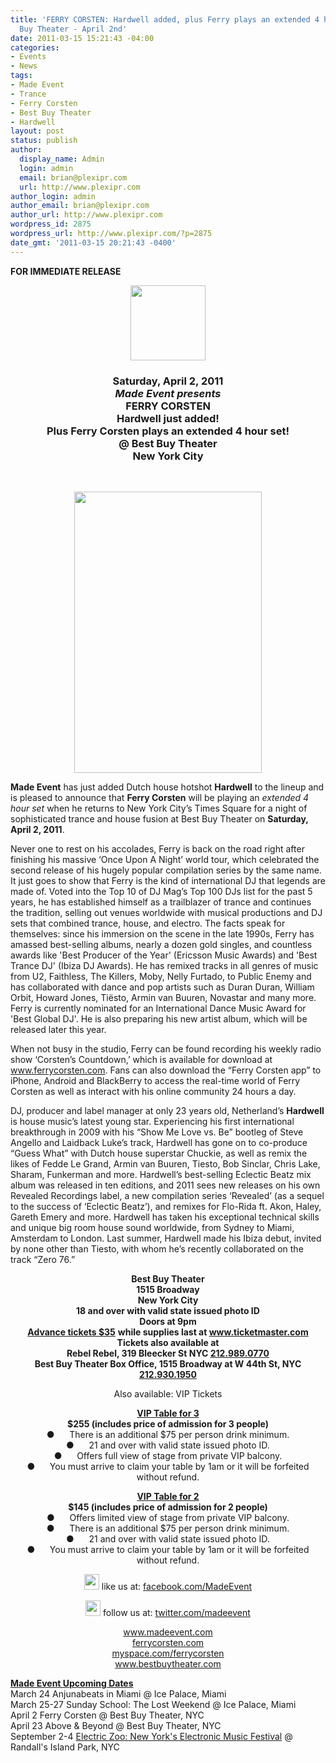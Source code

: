 ```yaml
---
title: 'FERRY CORSTEN: Hardwell added, plus Ferry plays an extended 4 hour set @ Best
  Buy Theater - April 2nd'
date: 2011-03-15 15:21:43 -04:00
categories:
- Events
- News
tags:
- Made Event
- Trance
- Ferry Corsten
- Best Buy Theater
- Hardwell
layout: post
status: publish
author:
  display_name: Admin
  login: admin
  email: brian@plexipr.com
  url: http://www.plexipr.com
author_login: admin
author_email: brian@plexipr.com
author_url: http://www.plexipr.com
wordpress_id: 2875
wordpress_url: http://www.plexipr.com/?p=2875
date_gmt: '2011-03-15 20:21:43 -0400'
---
```


<p><strong>FOR IMMEDIATE RELEASE</strong></p>
<div style="text-align: center;"><strong> <img class="aligncenter" src="http://img2.ymlp184.net/plexipr_madecircle120.gif" alt="" width="120" height="120" /></strong></div>
<div style="text-align: center;">
<h3><strong>Saturday, April 2, 2011<em><br />
Made Event presents<br />
</em></strong><strong>FERRY CORSTEN</strong><strong><br />
Hardwell just added!<br />
Plus Ferry Corsten plays an extended 4 hour set!<br />
@ Best Buy Theater<br />
New York City</strong></h3>
<p><strong><br />
</strong></p>
</div>
<div><strong> </strong></div>
<div style="text-align: center;"><strong> <img class="aligncenter" src="http://www.madeevent.com/events/images/040211.jpg" alt="" width="300" height="450" /></strong></div>
<div><strong> </strong></div>
<div>
<p><strong>Made Event</strong> has just added Dutch house hotshot <strong>Hardwell</strong> to the lineup and is pleased to announce that <strong>Ferry Corsten</strong> will be playing an <em>extended 4 hour set</em> when he returns to New York City’s Times Square for a night of sophisticated trance and house fusion at Best Buy Theater on <strong>Saturday, April 2, 2011</strong>.<strong> </strong></p>
</div>
<div>
<p>Never  one to rest on his accolades, Ferry is back on the road right after  finishing his massive ‘Once Upon A Night’ world tour, which celebrated  the second release of his hugely popular compilation series by the same  name. It just goes to show that Ferry is the kind of international DJ  that legends are made of. Voted into the Top 10 of DJ Mag’s Top 100 DJs  list for the past 5 years, he has established himself as a trailblazer  of trance and continues the tradition, selling out venues worldwide with  musical productions and DJ sets that combined trance, house, and  electro. The facts speak for themselves: since his immersion on the  scene in the late 1990s, Ferry has amassed best-selling albums, nearly a  dozen gold singles, and countless awards like 'Best Producer of the  Year' (Ericsson Music Awards) and 'Best Trance DJ' (Ibiza DJ Awards). He  has remixed tracks in all genres of music from U2, Faithless, The  Killers, Moby, Nelly Furtado, to Public Enemy and has collaborated with  dance and pop artists such as Duran Duran, William Orbit, Howard Jones,  Tiësto, Armin van Buuren, Novastar and many more. Ferry is currently  nominated for an International Dance Music Award for 'Best Global DJ'.  He is also preparing his new artist album, which will be released later  this year.</p>
</div>
<div>
<p>When  not busy in the studio, Ferry can be found recording his weekly radio  show ‘Corsten’s Countdown,’ which is available for download at <a href="http://www.ferrycorsten.com/" target="_blank">www.ferrycorsten.com</a>.  Fans can also download the “Ferry Corsten app” to iPhone, Android and  BlackBerry to access the real-time world of Ferry Corsten as well as  interact with his online community 24 hours a day.</p>
</div>
<div>
<div>
<p>DJ, producer and label manager at only 23 years old, Netherland’s <strong>Hardwell</strong> is house music’s latest young star. Experiencing his first  international breakthrough in 2009 with his “Show Me Love vs. Be”  bootleg of Steve Angello and Laidback Luke’s track, Hardwell has gone on  to co-produce “Guess What” with Dutch house superstar Chuckie, as well  as remix the likes of Fedde Le Grand, Armin van Buuren, Tiesto, Bob  Sinclar, Chris Lake, Sharam, Funkerman and more. Hardwell’s best-selling  Eclectic Beatz mix album was released in ten editions, and 2011 sees  new releases on his own Revealed Recordings label, a new compilation  series ‘Revealed’ (as a sequel to the success of ‘Eclectic Beatz’), and  remixes for Flo-Rida ft. Akon, Haley, Gareth Emery and more. Hardwell  has taken his exceptional technical skills and unique big room house  sound worldwide, from Sydney to Miami, Amsterdam to London. Last summer,  Hardwell made his Ibiza debut, invited by none other than Tiesto, with  whom he’s recently collaborated on the track “Zero 76.”</p>
</div>
</div>
<div>
<p style="text-align: center;"><strong>Best Buy Theater<br />
1515 Broadway<br />
New York City<br />
18 and over with valid state issued photo ID<br />
Doors at 9pm<a href="http://t.ymlp184.net/yhmuagajswaxaebemafabyhe/click.php" target="_blank"><br />
Advance tickets $35</a></strong> <strong>while supplies last at </strong><strong><a href="http://t.ymlp184.net/yhmuagajswaxaebemafabyhe/click.php" target="_blank">www.ticketmaster.com</a><br />
Tickets also available at<br />
Rebel Rebel, 319 Bleecker St NYC <a href="tel:212.989.0770" target="_blank">212.989.0770</a><br />
Best Buy Theater Box Office, 1515 Broadway at W 44th St, NYC <a href="tel:212.930.1950" target="_blank">212.930.1950</a></strong></p>
<p style="text-align: center;">Also available: VIP Tickets</p>
</div>
<div>
<p><strong> </strong></p>
</div>
<div>
<p style="text-align: center;"><strong><a href="http://t.ymlp184.net/yhmuagajswaxaebemafabyhe/click.php" target="_blank">VIP Table for 3</a><br />
$255 (includes price of admission for 3 people)</strong><br />
●      There is an additional $75 per person drink minimum.<br />
●      21 and over with valid state issued photo ID.<br />
●      Offers full view of stage from private VIP balcony.<br />
●      You must arrive to claim your table by 1am or it will be forfeited without refund.</p>
</div>
<div>
<p style="text-align: center;"><strong><a href="http://t.ymlp184.net/yhmuagajswaxaebemafabyhe/click.php" target="_blank">VIP Table for 2</a><br />
$145 (includes price of admission for 2 people)</strong><br />
●      Offers limited view of stage from private VIP balcony.<br />
●      There is an additional $75 per person drink minimum.<br />
●      21 and over with valid state issued photo ID.<br />
●      You must arrive to claim your table by 1am or it will be forfeited without refund.</p>
</div>
<div>
<p style="text-align: center;"><img src="http://img2.ymlp184.net/plexipr_facebook.gif" alt="" width="24" height="25" /> like us at: <a href="http://t.ymlp184.net/yhmeagajswaraebemaoabyhe/click.php" target="_blank">facebook.com/MadeEvent</a></p>
</div>
<div>
<p style="text-align: center;"><img src="http://img2.ymlp184.net/plexipr_twitter.gif" alt="" width="24" height="25" /> follow us at: <a href="http://t.ymlp184.net/yhmmafajswataebemaoabyhe/click.php" target="_blank">twitter.com/madeevent</a></p>
</div>
<div>
<p style="text-align: center;"><a href="http://t.ymlp184.net/yhmwaaajswaaaebemaaabyhe/click.php" target="_blank">www.madeevent.com<br />
ferrycorsten.com<br />
myspace.com/ferrycorsten<br />
www.bestbuytheater.com</a></p>
</div>
<div>
<p><span style="text-decoration: underline;"><strong>Made Event Upcoming Dates</strong></span><br />
March 24 Anjunabeats in Miami @ Ice Palace, Miami<br />
March 25-27 Sunday School: The Lost Weekend @ Ice Palace, Miami<br />
April 2 Ferry Corsten @ Best Buy Theater, NYC<br />
April 23 Above &amp; Beyond @ Best Buy Theater, NYC<br />
September 2-4 <a href="http://t.ymlp184.net/yhmqagajswavaebemaiabyhe/click.php" target="_blank">Electric Zoo: New York's Electronic Music Festival</a> @ Randall's Island Park, NYC</p>
</div>
